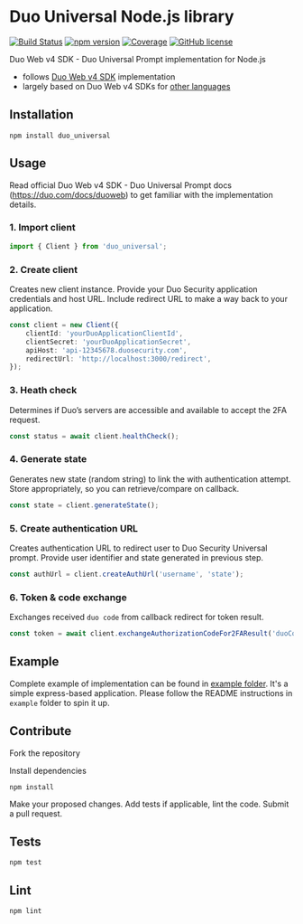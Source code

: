 # Duo Universal Node.js library

[![Build Status](https://github.com/lukashroch/duo_universal_nodejs/workflows/Node.js%20CI/badge.svg)](https://github.com/lukashroch/duo_universal_nodejs/actions/workflows/nodejs-ci.yml)
[![npm version](https://badge.fury.io/js/duo_universal.svg)](https://badge.fury.io/js/duo_universal)
[![Coverage](https://img.shields.io/codecov/c/github/lukashroch/duo_universal_nodejs.svg)](https://app.codecov.io/gh/lukashroch/duo_universal_nodejs)
[![GitHub license](https://img.shields.io/github/license/lukashroch/duo_universal_nodejs)](https://github.com/lukashroch/duo_universal_nodejs/blob/master/LICENSE)

Duo Web v4 SDK - Duo Universal Prompt implementation for Node.js

- follows [Duo Web v4 SDK](https://duo.com/docs/duoweb) implementation
- largely based on Duo Web v4 SDKs for [other languages](https://github.com/duosecurity)

## Installation

```
npm install duo_universal
```

## Usage

Read official Duo Web v4 SDK - Duo Universal Prompt docs (https://duo.com/docs/duoweb) to get familiar with the implementation details.

### 1. Import client

```ts
import { Client } from 'duo_universal';
```

### 2. Create client

Creates new client instance. Provide your Duo Security application credentials and host URL. Include redirect URL to make a way back to your application.

```ts
const client = new Client({
    clientId: 'yourDuoApplicationClientId',
    clientSecret: 'yourDuoApplicationSecret',
    apiHost: 'api-12345678.duosecurity.com',
    redirectUrl: 'http://localhost:3000/redirect',
});
```

### 3. Heath check

Determines if Duo’s servers are accessible and available to accept the 2FA request.

```ts
const status = await client.healthCheck();
```

### 4. Generate state

Generates new state (random string) to link the with authentication attempt. Store appropriately, so you can retrieve/compare on callback.

```ts
const state = client.generateState();
```

### 5. Create authentication URL

Creates authentication URL to redirect user to Duo Security Universal prompt. Provide user identifier and state generated in previous step.

```ts
const authUrl = client.createAuthUrl('username', 'state');
```

### 6. Token & code exchange

Exchanges received `duo code` from callback redirect for token result.

```ts
const token = await client.exchangeAuthorizationCodeFor2FAResult('duoCode', 'username');
```

## Example

Complete example of implementation can be found in [example folder](https://github.com/lukashroch/duo_universal_nodejs/tree/master/example). It's a simple express-based application. Please follow the README instructions in `example` folder to spin it up.

## Contribute

Fork the repository

Install dependencies
```
npm install
```

Make your proposed changes. Add tests if applicable, lint the code. Submit a pull request.

## Tests
```
npm test
```

## Lint
```
npm lint
```
